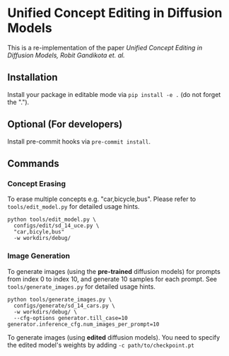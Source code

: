 # Unified Concept Editing in Diffusion Models
This is a re-implementation of the paper _Unified Concept Editing in Diffusion Models, Robit Gandikota et. al._

## Installation
Install your package in editable mode via `pip install -e .` (do not forget the ".").

## Optional (For developers)
Install pre-commit hooks via `pre-commit install`.

## Commands

### Concept Erasing
To erase multiple concepts e.g. "car,bicycle,bus". Please refer to
`tools/edit_model.py` for detailed usage hints.

```shell
python tools/edit_model.py \
  configs/edit/sd_14_uce.py \
  "car,bicyle,bus"
  -w workdirs/debug/
```




### Image Generation
To generate images (using the **pre-trained** diffusion models) for prompts from index 0
to index 10, and generate 10 samples for each prompt. See `tools/generate_images.py`
for detailed usage hints.
```shell
python tools/generate_images.py \
  configs/generate/sd_14_cars.py \
  -w workdirs/debug/ \
  --cfg-options generator.till_case=10 generator.inference_cfg.num_images_per_prompt=10
```

To generate images (using **edited** diffusion models). You need to specify the edited
model's weights by adding `-c path/to/checkpoint.pt`

